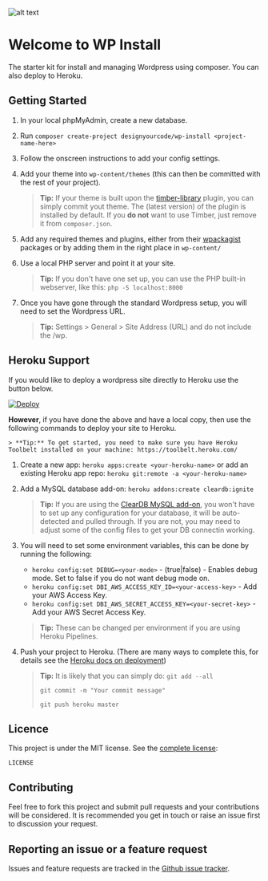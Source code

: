 
![alt text](http://cdn.designyourcode.io/wp-install-logo.jpg "WP Install")

# Welcome to WP Install
The starter kit for install and managing Wordpress using composer. You can also deploy to Heroku.

## Getting Started

1. In your local phpMyAdmin, create a new database.
2. Run `composer create-project designyourcode/wp-install <project-name-here>`
3. Follow the onscreen instructions to add your config settings.
4. Add your theme into `wp-content/themes` (this can then be committed with the rest of your project).

    >  **Tip:** If your theme is built upon the [timber-library](https://en-gb.wordpress.org/plugins/timber-library/) plugin, you can simply commit yout theme. The (latest version) of the plugin is installed by default. If you **do not** want to use Timber, just remove it from `composer.json`.

5. Add any required themes and plugins, either from their [wpackagist](http://wpackagist.org/) packages or by adding them in the right place in `wp-content/`
6. Use a local PHP server and point it at your site.

    > **Tip:** If you don't have one set up, you can use the PHP built-in webserver, like this: `php -S localhost:8000`

8. Once you have gone through the standard Wordpress setup, you will need to set the Wordpress URL.
    
    > **Tip:** Settings > General > Site Address (URL) and do not include the /wp.

## Heroku Support

If you would like to deploy a wordpress site directly to Heroku use the button below.

[![Deploy](https://www.herokucdn.com/deploy/button.svg)](https://heroku.com/deploy)

**However**, if you have done the above and have a local copy, then use the following commands to deploy your site to Heroku. 

    > **Tip:** To get started, you need to make sure you have Heroku Toolbelt installed on your machine: https://toolbelt.heroku.com/

1. Create a new app: `heroku apps:create <your-heroku-name>` or add an existing Heroku app repo: `heroku git:remote -a <your-heroku-name>`
2. Add a MySQL database add-on: `heroku addons:create cleardb:ignite`

   > **Tip:** If you are using the [ClearDB MySQL add-on](https://elements.heroku.com/addons/cleardb), you won't have to set up any configuration for your database, it will be auto-detected and pulled through. If you are not, you may need to adjust some of the config files to get your DB connectin working.

3. You will need to set some environment variables, this can be done by running the following:
    * `heroku config:set DEBUG=<your-mode>` - (true|false) - Enables debug mode. Set to false if you do not want debug mode on.
    * `heroku config:set DBI_AWS_ACCESS_KEY_ID=<your-access-key>` - Add your AWS Access Key.
    * `heroku config:set DBI_AWS_SECRET_ACCESS_KEY=<your-secret-key>` - Add your AWS Secret Access Key.
    
    > **Tip:** These can be changed per environment if you are using Heroku Pipelines.

4. Push your project to Heroku. (There are many ways to complete this, for details see the [Heroku docs on deployment](https://devcenter.heroku.com/categories/deployment))
    
    > **Tip:** It is likely that you can simply do:
    > `git add --all`
    >
    > `git commit -m "Your commit message"`
    >
    > `git push heroku master`

## Licence
This project is under the MIT license. See the [complete license](LICENSE):

    LICENSE

## Contributing

Feel free to fork this project and submit pull requests and your contributions will be considered.
It is recommended you get in touch or raise an issue first to discussion your request.

## Reporting an issue or a feature request
Issues and feature requests are tracked in the [Github issue tracker](https://github.com/DesignyourCode/wp-install/issues).
